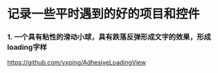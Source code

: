 # 记录一些平时遇到的好的项目和控件

### 1. 一个具有粘性的滑动小球，具有跌落反弹形成文字的效果，形成loading字样
https://github.com/yxping/AdhesiveLoadingView
